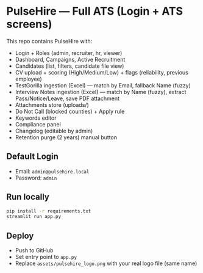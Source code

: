 # PulseHire — Full ATS (Login + ATS screens)

This repo contains PulseHire with:
- Login + Roles (admin, recruiter, hr, viewer)
- Dashboard, Campaigns, Active Recruitment
- Candidates (list, filters, candidate file view)
- CV upload + scoring (High/Medium/Low) + flags (reliability, previous employee)
- TestGorilla ingestion (Excel) — match by Email, fallback Name (fuzzy)
- Interview Notes ingestion (Excel) — match by Name (fuzzy), extract Pass/Notice/Leave, save PDF attachment
- Attachments store (uploads/)
- Do Not Call (blocked counties) + Apply rule
- Keywords editor
- Compliance panel
- Changelog (editable by admin)
- Retention purge (2 years) manual button

## Default Login
- Email: `admin@pulsehire.local`
- Password: `admin`

## Run locally
```bash
pip install -r requirements.txt
streamlit run app.py
```

## Deploy
- Push to GitHub
- Set entry point to `app.py`
- Replace `assets/pulsehire_logo.png` with your real logo file (same name)
